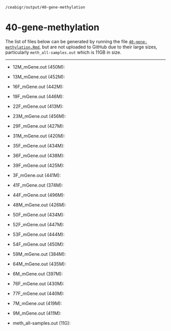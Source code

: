 `/ceabigr/output/40-gene-methylation`

# 40-gene-methylation

The list of files below can be generated by running the file [`40-gene-methylation.Rmd`](https://github.com/sr320/ceabigr/blob/main/code/40-gene-methylation.Rmd), but are not uploaded to
GitHub due to their large sizes, particularly `meth_all-samples.out` which is 11GB in size.

---

- 12M_mGene.out (450M):

- 13M_mGene.out (452M):

- 16F_mGene.out (442M):

- 19F_mGene.out (446M):

- 22F_mGene.out (413M):

- 23M_mGene.out (456M):

- 29F_mGene.out (427M):

- 31M_mGene.out (420M):

- 35F_mGene.out (434M):

- 36F_mGene.out (438M):

- 39F_mGene.out (425M):

- 3F_mGene.out (441M):

- 41F_mGene.out (374M):

- 44F_mGene.out (496M):

- 48M_mGene.out (426M):

- 50F_mGene.out (434M):

- 52F_mGene.out (447M):

- 53F_mGene.out (444M):

- 54F_mGene.out (450M):

- 59M_mGene.out (384M):

- 64M_mGene.out (435M):

- 6M_mGene.out (397M):

- 76F_mGene.out (430M):

- 77F_mGene.out (440M):

- 7M_mGene.out (419M):

- 9M_mGene.out (411M):

- meth_all-samples.out (11G):
